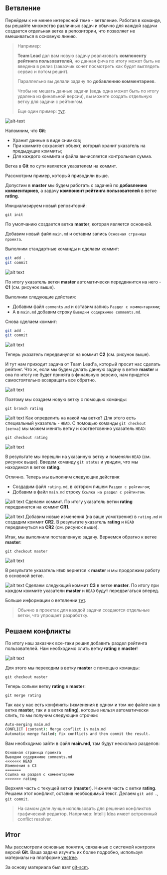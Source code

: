 ## Ветвление

Перейдем к не менее интересной теме - ветвление. Работая в команде, вы решайте множество различных задач и обычно для каждой задачи создается отдельная ветка в репозитории, что позволяет не вмешиваться в основную линию.

> Например: 
> 
> **Team Lead** дал вам новую задачу реализовать **компоненту рейтинга пользователей**, но данная фича по итогу может быть не введена в релиз (заказчик хочет посмотреть как будет выглядеть сервис и потом решит).
> 
> Параллельно вы делали задачу по **добавлению комментариев**. 
>
> Чтобы не мешать данные задачи (ведь одна может быть по итогу удалена из финальной версии), вы можете создать отдельную
> ветку для задачи с рейтингом.
>
> Еще один пример: [тут](https://git-scm.com/book/ru/v2/%D0%92%D0%B5%D1%82%D0%B2%D0%BB%D0%B5%D0%BD%D0%B8%D0%B5-%D0%B2-Git-%D0%9E%D1%81%D0%BD%D0%BE%D0%B2%D1%8B-%D0%B2%D0%B5%D1%82%D0%B2%D0%BB%D0%B5%D0%BD%D0%B8%D1%8F-%D0%B8-%D1%81%D0%BB%D0%B8%D1%8F%D0%BD%D0%B8%D1%8F).

![alt-text](https://user-images.githubusercontent.com/4215285/51714893-ba303880-2047-11e9-9b65-d97398a0d382.jpeg)

Напомним, что **Git**:
- Хранит данные в виде снимков;
- При коммите сохраняет объект, который хранит указатель на предыдущие коммиты;
- Для каждого коммита и файла вычисляется контрольная сумма.

Ветка в **Git** по сути является указателем на коммит. 

Рассмотрим пример, который приводили выше. 

Допустим в **master** мы будем работать с задачей по **добавлению комментариев**, а задачу **компонент рейтинга пользователей** в ветке **rating**.

Инициализируем новый репозиторий:

`git init`
 
По умолчанию создается ветка **master**, которая является основной.

Добавим новый файл `main.md` и оставим запись `Основная страница проекта`.

Выполним стандартные команды и сделаем коммит:
```bash
git add .
git commit
```

![alt text](https://user-images.githubusercontent.com/4215285/51714887-b997a200-2047-11e9-8fa5-a6ac8dc422bd.jpeg)

По итогу указатель ветки **master** автоматически передвинится на него - **C1** (см. рисунок выше).

Выполним следующие действия:
- Добавим файл `comments.md` и оставим запись `Раздел с комментариями`;
- А в `main.md` добавим строку `Выводим содержимое comments.md`.

Снова сделаем коммит:
```bash
git add .
git commit
```

![alt text](https://user-images.githubusercontent.com/4215285/51714886-b8ff0b80-2047-11e9-86ad-0f4d9cea5ac6.jpeg)

Теперь указатель передвинулся на коммит **C2** (см. рисунок выше).

И тут нам приходит задача от Team Lead'а, который просит нас сделать рейтинг. Что ж, если мы будем делать данную задачу в ветке **master** и она по итогу не будет принята в финальную версию, нам придется самостоятельно возвращать все обратно.

![alt text](https://user-images.githubusercontent.com/4215285/51714885-b8ff0b80-2047-11e9-87ce-4523b7abd848.jpeg)

Поэтому мы создаем новую ветку с помощью команды:

`git branch rating`

![alt text](https://user-images.githubusercontent.com/4215285/51714884-b8ff0b80-2047-11e9-9b9c-b710a7724115.jpeg)
Как определить на какой мы ветке? Для этого есть специальный указатель - `HEAD`. С помощью команды `git checkout [ветка]` мы можем менять ветку и соответсвенно указатель `HEAD`:

`git checkout rating`

![alt text](https://user-images.githubusercontent.com/4215285/51714882-b8ff0b80-2047-11e9-8144-cd2802880021.jpeg)

В результате мы перешли на указанную ветку и поменяли `HEAD` (см. рисунок выше). 
Введем команду `git status` и увидим, что мы находимся в ветке **rating**.

Отлично. Теперь мы выполним следующие действия:
- Создадим файл `rating.md`, в котором пишем `Раздел с рейтингом`;
- Добавим в файл `main.md` строку `Ссылка на раздел с рейтингом`. 

![alt text](https://user-images.githubusercontent.com/4215285/51714880-b8667500-2047-11e9-80a1-6c1ab9c1cbc4.jpeg)
Сделаем коммит. По итогу указатель ветки **rating** передвинется на коммит **CR1**.

![alt text](https://user-images.githubusercontent.com/4215285/51714879-b8667500-2047-11e9-8c5e-6045e4880b73.jpeg)
Добавим новые изменения (на ваше усмотрение) в `rating.md` и создадим коммит **CR2**. В результате указатель **rating** и `HEAD` передвинуться на **CR2** (см. рисунок выше).

Итак, мы выполнили поставленную задачу. Вернемся обратно к ветке **master**:

`git checkout master`

![alt text](https://user-images.githubusercontent.com/4215285/51714878-b8667500-2047-11e9-951e-a26c2cbc882c.jpeg)

В результате указатель `HEAD` вернется к **master** и мы продолжим работу в основной ветке. 

![alt text](https://user-images.githubusercontent.com/4215285/51714877-b8667500-2047-11e9-8d7f-ab667b028a7b.jpeg)
Сделаем следующий коммит **C3** в ветке **master**. По итогу при каждом коммите указатели **master** и `HEAD` будут передвигаться вперед.

Больше информации о ветвлении [тут](https://git-scm.com/book/ru/v2/%D0%92%D0%B5%D1%82%D0%B2%D0%BB%D0%B5%D0%BD%D0%B8%D0%B5-%D0%B2-Git-%D0%9E-%D0%B2%D0%B5%D1%82%D0%B2%D0%BB%D0%B5%D0%BD%D0%B8%D0%B8-%D0%B2-%D0%B4%D0%B2%D1%83%D1%85-%D1%81%D0%BB%D0%BE%D0%B2%D0%B0%D1%85).

> Обычно в проектах для каждой задачи создаются отдельные ветки, что упрощает разработку.

## Решаем конфликты

По итогу наш заказчик все-таки решил добавить раздел рейтинга пользователей. Нам необходимо слить ветку **rating** в **master**!

![alt text](https://user-images.githubusercontent.com/4215285/51714876-b7cdde80-2047-11e9-83c6-8c2236b8257c.jpeg)

Для этого мы переходим в ветку **master** с помощью команды:

`git checkout master`

Теперь сольем ветку **rating** в **master**:

`git merge rating`

Так как у нас есть конфликты (изменения в одном и том же файле как в ветке **master**, так и в ветке **rating**), которые нельзя автоматически слить, то мы получим следующие строчки:

```bash
Auto-merging main.md
CONFLICT (content): Merge conflict in main.md
Automatic merge failed; fix conflicts and then commit the result.
```

Вам необходимо зайти в файл **main.md**, там будут несколько разделов:

```text
Основная страница проекта
Выводим содержимое comments.md
<<<<<<< HEAD
Изменения в C3
=======
Ссылка на раздел с комментарями
>>>>>>> rating
```

Верхняя часть с текущей ветки (**master**). Нижняя часть с ветки **rating**.
Решаем этот конфликт, оставив необходимый текст. Делаем `git add .`, `git commit`.

> На самом деле лучше использовать для решения конфликтов графический редактор.
> Например: Intellij Idea имеет встроенный conflict resolver.

## Итог

Мы рассмотрели основные понятия, связанные с системой контроля версий **Git**. Ваша задача изучить их более подробно, используя материалы на платформе [vectree](https://vectree.ru/vector/1/0).

За основу материала был взят [git-scm](https://git-scm.com/book/ru/v2/).
